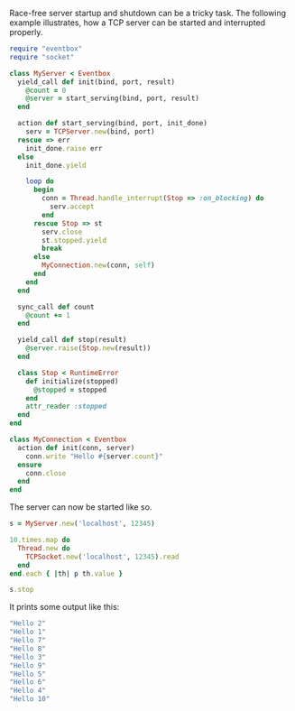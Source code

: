 Race-free server startup and shutdown can be a tricky task.
The following example illustrates, how a TCP server can be started and interrupted properly.

```ruby
require "eventbox"
require "socket"

class MyServer < Eventbox
  yield_call def init(bind, port, result)
    @count = 0
    @server = start_serving(bind, port, result)
  end

  action def start_serving(bind, port, init_done)
    serv = TCPServer.new(bind, port)
  rescue => err
    init_done.raise err
  else
    init_done.yield

    loop do
      begin
        conn = Thread.handle_interrupt(Stop => :on_blocking) do
          serv.accept
        end
      rescue Stop => st
        serv.close
        st.stopped.yield
        break
      else
        MyConnection.new(conn, self)
      end
    end
  end

  sync_call def count
    @count += 1
  end

  yield_call def stop(result)
    @server.raise(Stop.new(result))
  end

  class Stop < RuntimeError
    def initialize(stopped)
      @stopped = stopped
    end
    attr_reader :stopped
  end
end

class MyConnection < Eventbox
  action def init(conn, server)
    conn.write "Hello #{server.count}"
  ensure
    conn.close
  end
end
```

The server can now be started like so.

```ruby
s = MyServer.new('localhost', 12345)

10.times.map do
  Thread.new do
    TCPSocket.new('localhost', 12345).read
  end
end.each { |th| p th.value }

s.stop
```

It prints some output like this:

```ruby
"Hello 2"
"Hello 1"
"Hello 7"
"Hello 8"
"Hello 3"
"Hello 9"
"Hello 5"
"Hello 6"
"Hello 4"
"Hello 10"
```
